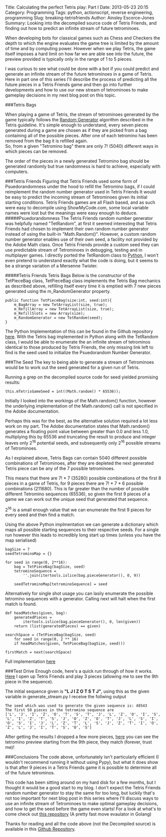 Title: Calculating the perfect Tetris play: Part I
Date: 2013-05-23 20:15
Category: Programming
Tags: python, actionscript, reverse engineering, programming
Slug: breaking-tetrisfriends
Author: Ainsley Escorce-Jones
Summary: Looking into the decompiled source code of Tetris Friends, and finding out how to predict an infinite stream of future tetrominoes.

When developing bots for classical games such as Chess and Checkers the depth to which the engine evaluates the game tree is limited by the amount of time  and by computing power. However when we play Tetris, the game itself imposes a hard limit on how far we are able see into the future, the preview provided is typically only in the range of 1 to 5 pieces.

I was curious to see what could be done with a bot if you could predict and generate an infinite stream of the future tetrominoes in a game of Tetris. Here in part one of this series I'll describe the process of predicting all the future pieces in a Tetris Friends game and then go into further developments and how to use our new stream of tetrominoes to make gameplay decisions in my next blog post on this topic.

###Tetris Bags

When playing a game of Tetris, the stream of tetrominoes generated by the game typically follows the [Random Generator](http://tetris.wikia.com/wiki/Random_Generator) algorithm described in the Tetris guideline. It's simple enough to understand, every seven pieces generated during a game are chosen as if they are picked from a bag containing all of the possible pieces. After one of each tetromino has been removed from the bag it is refilled again.   
So, from a given "Tetromino bag" there are only 7! (5040) different ways in which pieces can be removed. 

The order of the pieces in a newly generated Tetromino bag should be generated randomly but true randomness is hard to achieve, especially with computers.  

###Tetris Friends
Figuring that Tetris Friends used some form of Psuedorandomness under the hood to refill the Tetromino bags, if I could reimplement the random number generator used in Tetris Friends It would be easy to predict the incoming stream of Tetrominoes given its initial starting conditions.
Tetris Friends games are all Flash based, and as such were easy to decompile using ShowMyCode.com, some local variable names were lost but the meanings were easy enough to deduce.
#####Psuedorandomness
The Tetris Friends random number generator was helpfully named "TetRandom", at first it seemed interesting that Tetris Friends had chosen to implement their own random number generator instead of using the built-in "Math.Random()". However, a custom random number generator enables use of their own seed, a facility not provided by the Adobe Math class. Once Tetris Friends provide a custom seed they can use predictable stream of Tetrominoes in debugging, testing and in multiplayer games. I directly ported the TetRandom class to [Python](https://github.com/ains/tetrisfriends-reversed/blob/master/TetRandom.py), I won't even pretend to understand exactly what the code is doing, but it seems to be a strange variation of a Mersenne Twister.

#####Tetris Friends Tetris Bags
Below is the constructor of the TetPieceBag class, TetPieceBag class implements the Tetris Bag mechanics as described above, refilling itself every time it is emptied with 7 new pieces generated using the m_RandomGenerator property. 

	public function TetPieceBag(size:int, seed:int){
	    m_BagArray = new TetArrayList(size, true);
	    m_RefillArray = new TetArrayList(size, true);
	    m_RefillSlots = new Array(size);
	    m_RandomGenerator = new TetRandom(seed);
	}  

The Python Implementation of this can be found in the Github repository [here](https://github.com/ains/tetrisfriends-reversed/blob/master/TetPieceBag.py). With the Tetris bag implemented in Python along with the TetRandom class, I would be able to enumerate the an infinite stream of tetrominos identical to those produced by Tetris Friends, the only missing link left to find is the seed used to initialize the Psuedorandom Number Generator.

###The Seed
The key to being able to generate a stream of Tetrominoes would be to work out the seed generated for a given run of Tetris.

Running a grep on the decompiled source code for seed yielded promising results:

	this.mTetrisGameSeed = int((Math.random() * 65536));

Initially I looked into the workings of the Math.random() function, however the underlying implementation of the Math.random() call is not specified in the Adobe documentation.

Perhaps this was for the best, as the alternative solution required a lot less work on my part. The Adobe documentation states that Math.random() generates a floating point value between greater than 0.0 and less 1.0, multiplying this by 65536 and truncating the result to produce and integer leaves only 2<sup>16</sup> potential seeds, and subsequently only 2<sup>16</sup> possible streams of Tetrominoes.

As I explained above, Tetris Bags can contain 5040 different possible combinations of Tetrominoes, after they are depleted the next generated Tetris piece can be any of the 7 possible tetrominoes.

This means that there are 7! * 7 (35280) possible combinations of the first 8 pieces in a game of Tetris, for 9 pieces there are 7! * 7 * 6 possible combinations (211680). This is far greater than the number of possible different Tetromino sequences (65536), so given the first 9 pieces of a game we can work out the unique seed that generated that sequence.

2<sup>16</sup> is a small enough value that we can enumerate the first 9 pieces for every seed and then find a match.

Using the above Python implmentation we can generate a dictionary which maps all possible starting sequences to their respective seeds. For a single run however this leads to incredibly long start up times (unless you have the map serialised)

	bagSize = 7
	seedTetrominoMap = {}

	for seed in range(0, 2**16):
	    bag = TetPieceBag(bagSize, seed) 
	    tetrominoSequence = 
	    	''.join(itertools.islice(bag.pieceGenerator(), 0, 9))

	    seedTetrominoMap[tetrominoSequence] = seed


Alternatively for single shot usage you can lasily enumerate the possible tetromino sequences with a generator. Calling next will halt when the first match is found.

	def headMatches(given, bag):
		generatedPieces = 
			itertools.islice(bag.pieceGenerator(), 0, len(given))
		return (list(generatedPieces) == given)

	searchSpace = (TetPieceBag(bagSize, seed) 
		for seed in range(0, 2 ** 16) 
		if headMatches(given, TetPieceBag(bagSize, seed)))

	firstMatch = next(searchSpace)
Full implementation [here](https://github.com/ains/tetrisfriends-reversed/blob/master/generate_stream.py)

###Test Drive
Enough code, here's a quick run through of how it works. <a href="theme/img/breaking-tetrisfriends/demo1.png" class="lightbox" rel="gal">Here</a> I open up Tetris Friends and play 3 pieces (allowing me to see the 9th piece in the sequence).

The initial sequence given is **"L J I Z O T S T J"**, using this as the given variable in generate_stream.py I receive the follwing output

	The seed which was used to generate the given sequence is: 48543
	The first 50 pieces in the tetromino sequence are
	['L', 'J', 'I', 'Z', 'O', 'T', 'S', 'T', 'J', 'L', 'Z', 'O', 'I', 'S', 'L', 'I', 'Z', 'T', 'S', 'J', 'O', 'Z', 'O', 'T', 'J', 'L', 'S', 'I', 'O', 'S', 'I', 'J', 'L', 'Z', 'T', 'L', 'S', 'J', 'Z', 'T', 'I', 'O', 'Z', 'L', 'J', 'I', 'T', 'S', 'O', 'S']

After getting the results I dropped a few more pieces, <a href="theme/img/breaking-tetrisfriends/demo2.png" class="lightbox" rel="gal">here</a> you can see the tetromino preview starting from the 9th piece, they match (forever, trust me)!

###Conclusions
The code above, unfortunately isn't particularly efficient (I wouldn't recommend running it without using Pypy), but what it does show is that after 9 pieces in a Tetris Friends game it is possible to determine all of the future tetrominos.

This code has been sitting around on my hard disk for a few months, but I thought it would be a good start to my blog. I don't expect the Tetris Friends random number generator to stay the same for too long, but luckily that's not too important for next blog post in this series where I'll discuss ways to use an infinite stream of Tetrominoes to make optimal gameplay decisions, and how to get the seed before the game even starts! For a look at what's to come check out [this repository](https://github.com/ains/gotetris) (A pretty fast move evaulator in Golang)

Thanks for reading and all the code above (not the Decompiled source) is available in this [Github Repository](https://github.com/ains/tetrisfriends-reversed).